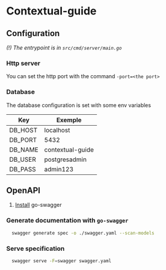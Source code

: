 # Contextual-guide

## Configuration

_(!) The entrypoint is in `src/cmd/server/main.go`_
### Http server

You can set the http port with the command `-port=<the port>`

### Database

The database configuration is set with some env variables

| Key     | Exemple             |
| ------- | ------------------- |
| DB_HOST | localhost           |
| DB_PORT | 5432                |
| DB_NAME | contextual-guide    |
| DB_USER | postgresadmin       |
| DB_PASS | admin123            |

## OpenAPI

 1. [Install](https://goswagger.io/install.html) go-swagger

### Generate documentation with `go-swagger`

```bash
  swagger generate spec -o ./swagger.yaml --scan-models
```

### Serve specification
```bash
  swagger serve -F=swagger swagger.yaml 
```